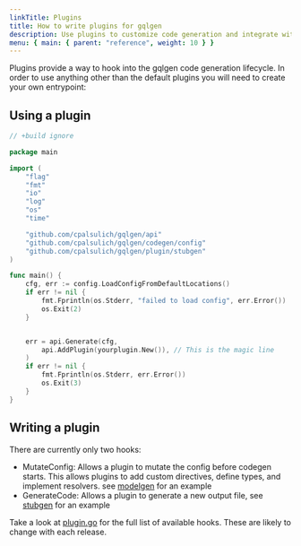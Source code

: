 ```yaml
---
linkTitle: Plugins
title: How to write plugins for gqlgen
description: Use plugins to customize code generation and integrate with other libraries
menu: { main: { parent: "reference", weight: 10 } }
---
```


Plugins provide a way to hook into the gqlgen code generation lifecycle. In order to use anything other than the
default plugins you will need to create your own entrypoint:

## Using a plugin

```go
// +build ignore

package main

import (
	"flag"
	"fmt"
	"io"
	"log"
	"os"
	"time"

	"github.com/cpalsulich/gqlgen/api"
	"github.com/cpalsulich/gqlgen/codegen/config"
	"github.com/cpalsulich/gqlgen/plugin/stubgen"
)

func main() {
	cfg, err := config.LoadConfigFromDefaultLocations()
	if err != nil {
		fmt.Fprintln(os.Stderr, "failed to load config", err.Error())
		os.Exit(2)
	}


	err = api.Generate(cfg,
		api.AddPlugin(yourplugin.New()), // This is the magic line
	)
	if err != nil {
		fmt.Fprintln(os.Stderr, err.Error())
		os.Exit(3)
	}
}

```

## Writing a plugin

There are currently only two hooks:

- MutateConfig: Allows a plugin to mutate the config before codegen starts. This allows plugins to add
  custom directives, define types, and implement resolvers. see
  [modelgen](https://github.com/cpalsulich/gqlgen/tree/master/plugin/modelgen) for an example
- GenerateCode: Allows a plugin to generate a new output file, see
  [stubgen](https://github.com/cpalsulich/gqlgen/tree/master/plugin/stubgen) for an example

Take a look at [plugin.go](https://github.com/cpalsulich/gqlgen/blob/master/plugin/plugin.go) for the full list of
available hooks. These are likely to change with each release.
